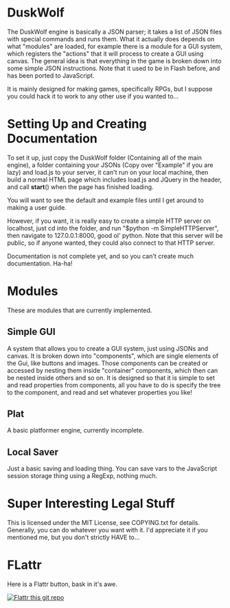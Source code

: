 # DuskWolf #
The DuskWolf engine is basically a JSON parser; it takes a list of JSON files with special commands and runs them. What it actually does depends on what "modules" are loaded, for example there is a module for a GUI system, which registers the "actions" that it will process to create a GUI using canvas. The general idea is that everything in the game is broken down into some simple JSON instructions. Note that it used to be in Flash before, and has been ported to JavaScript.

It is mainly designed for making games, specifically RPGs, but I suppose you could hack it to work to any other use if you wanted to...

# Setting Up and Creating Documentation #
To set it up, just copy the DuskWolf folder (Containing all of the main engine), a folder containing your JSONs (Copy over "Example" if you are lazy) and load.js to your server, it can't run on your local machine, then build a normal HTML page which includes load.js and JQuery in the header, and call __start__() when the page has finished loading.

You will want to see the default and example files until I get around to making a user guide.

However, if you want, it is really easy to create a simple HTTP server on localhost, just cd into the folder, and run "$python -m SimpleHTTPServer", then navigate to 127.0.0.1:8000, good ol' python. Note that this server will be public, so if anyone wanted, they could also connect to that HTTP server.

Documentation is not complete yet, and so you can't create much documentation. Ha-ha!

# Modules #
These are modules that are currently implemented.

## Simple GUI ##
A system that allows you to create a GUI system, just using JSONs and canvas. It is broken down into "components", which are single elements of the Gui, like buttons and images. Those components can be created or accessed by nesting them inside "container" components, which then can be nested inside others and so on.
It is designed so that it is simple to set and read properties from components, all you have to do is specify the tree to the component, and read and set whatever properties you like!

## Plat ##
A basic platformer engine, currently incomplete.

## Local Saver ##
Just a basic saving and loading thing. You can save vars to the JavaScript session storage thing using a RegExp, nothing much.

# Super Interesting Legal Stuff #
This is licensed under the MIT License, see COPYING.txt for details.
Generally, you can do whatever you want with it. I'd appreciate it if you mentioned me, but you don't strictly HAVE to...

# FLattr #
Here is a Flattr button, bask in it's awe.

[![Flattr this git repo](http://api.flattr.com/button/flattr-badge-large.png)](https://flattr.com/submit/auto?user_id=SavageWolf&url=https://github.com/SavageWolf/DuskWolf&title=DuskWolf&language=en_GB&tags=github&category=software)
